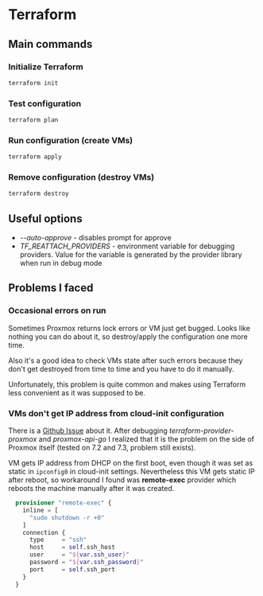 # Terraform

## Main commands

### Initialize Terraform
```bash
terraform init
```

### Test configuration
```bash
terraform plan
```

### Run configuration (create VMs)
```bash
terraform apply
```

### Remove configuration (destroy VMs)
```bash
terraform destroy
```

## Useful options
- *--auto-approve* - disables prompt for approve
- *TF_REATTACH_PROVIDERS* - environment variable for debugging providers. Value for the variable is generated 
by the provider library when run in debug mode

## Problems I faced

### Occasional errors on run
Sometimes Proxmox returns lock errors or VM just get bugged. Looks like nothing you can do about it,
so destroy/apply the configuration one more time. 

Also it's a good idea to check VMs state after such errors because they don't get destroyed from time to time and
you have to do it manually. 

Unfortunately, this problem is quite common and makes using Terraform less convenient as it was supposed to be.

### VMs don't get IP address from cloud-init configuration
There is a [Github Issue](https://github.com/Telmate/terraform-provider-proxmox/issues/603) about it. After debugging
*terraform-provider-proxmox* and *proxmox-api-go* I realized that it is the problem on the side of Proxmox itself (tested on 7.2 and 7.3, problem still exists).

VM gets IP address from DHCP on the first boot, even though it was set as static in `ipconfig0` in cloud-init settings.  Nevertheless this VM gets static IP after reboot, so workaround I found was **remote-exec** provider which reboots the machine manually after it was created.

```terraform
  provisioner "remote-exec" {
    inline = [
      "sudo shutdown -r +0"
    ]
    connection {
      type     = "ssh"
      host     = self.ssh_host
      user     = "${var.ssh_user}"
      password = "${var.ssh_password}"
      port     = self.ssh_port
    }
  }
```
